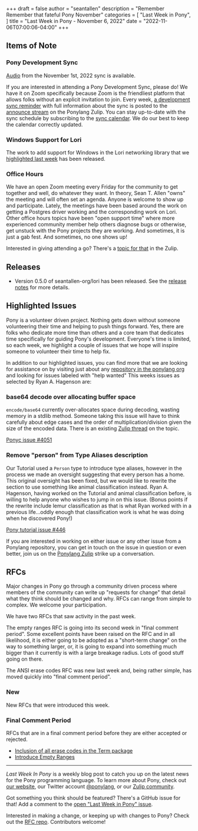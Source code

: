 +++
draft = false
author = "seantallen"
description = "Remember Remember that fateful Pony November"
categories = [
    "Last Week in Pony",
]
title = "Last Week in Pony - November 6, 2022"
date = "2022-11-06T07:00:06-04:00"
+++

<!--more-->

## Items of Note

### Pony Development Sync

[Audio](https://sync-recordings.ponylang.io/r/2022_11_01.m4a) from the November 1st, 2022 sync is available.

If you are interested in attending a Pony Development Sync, please do! We have it on Zoom specifically because Zoom is the friendliest platform that allows folks without an explicit invitation to join. Every week, [a development sync reminder](https://ponylang.zulipchat.com/#narrow/stream/189932-announce/topic/Sync.20Reminder) with full information about the sync is posted to the [announce stream](https://ponylang.zulipchat.com/#narrow/stream/189932-announce) on the Ponylang Zulip. You can stay up-to-date with the sync schedule by subscribing to the [sync calendar](https://calendar.google.com/calendar/ical/59jcru6f50mrpqbm7em4iclnkk%40group.calendar.google.com/public/basic.ics). We do our best to keep the calendar correctly updated.

### Windows Support for Lori

The work to add support for Windows in the Lori networking library that we [highlighted last week](https://www.ponylang.io/blog/2022/10/last-week-in-pony---october-30-2022/#windows-support-for-lori) has been released.

### Office Hours

We have an open Zoom meeting every Friday for the community to get together and well, do whatever they want. In theory, Sean T. Allen "owns" the meeting and will often set an agenda. Anyone is welcome to show up and participate. Lately, the meetings have been based around the work on getting a Postgres driver working and the corresponding work on Lori. Other office hours topics have been "open support time" where more experienced community member help others diagnose bugs or otherwise, get unstuck with the Pony projects they are working. And sometimes, it is just a gab fest. And sometimes, no one shows up!

Interested in giving attending a go? There's a [topic for that](https://ponylang.zulipchat.com/#narrow/stream/189934-general/topic/Office.20hours) in the Zulip.

## Releases

- Version 0.5.0 of seantallen-org/lori has been released. See the [release notes](https://github.com/seantallen-org/lori/releases/tag/0.5.0) for more details.

## Highlighted Issues

Pony is a volunteer driven project. Nothing gets down without someone volunteering their time and helping to push things forward. Yes, there are folks who dedicate more time than others and a core team that dedicates time specifically for guiding Pony's development. Everyone's time is limited, so each week, we highlight a couple of issues that we hope will inspire someone to volunteer their time to help fix.

In addition to our highlighted issues, you can find more that we are looking for assistance on by visiting just about any [repository in the ponylang org](https://github.com/ponylang/) and looking for issues labeled with "help wanted"
This weeks issues as selected by Ryan A. Hagenson are:

### base64 decode over allocating buffer space

`encode/base64` currently over-allocates space during decoding, wasting memory in a stdlib method. Someone taking this issue will have to think carefully about edge cases and the order of multiplication/division given the size of the encoded data. There is an existing [Zulip thread](https://ponylang.zulipchat.com/#narrow/stream/192795-contribute-to-Pony/topic/base64.20.28too.20long.3F.29) on the topic.

[Ponyc issue #4051](https://github.com/ponylang/ponyc/issues/4051)

### Remove "person" from Type Aliases description

Our Tutorial used a `Person` type to introduce type aliases, however in the process we made an oversight suggesting that every person has a home. This original oversight has been fixed, but we would like to rewrite the section to use something like animal classification instead. Ryan A. Hagenson, having worked on the Tutorial and animal classification before, is willing to help anyone who wishes to jump in on this issue. (Bonus points if the rewrite include lemur classification as that is what Ryan worked with in a previous life...oddly enough that classification work is what he was doing when he discovered Pony!)

[Pony tutorial issue #446](https://github.com/ponylang/pony-tutorial/issues/446)

If you are interested in working on either issue or any other issue from a Ponylang repository, you can get in touch on the issue in question or even better, join us on the [Ponylang Zulip](https://ponylang.zulipchat.com/) strike up a conversation.

## RFCs

Major changes in Pony go through a community driven process where members of the community can write up "requests for change" that detail what they think should be changed and why. RFCs can range from simple to complex. We welcome your participation.

We have two RFCs that saw activity in the past week.

The empty ranges RFC is going into its second week in "final comment period". Some excellent points have been raised on the RFC and in all likelihood, it is either going to be adopted as a "short-term change" on the way to something larger, or, it is going to expand into something much bigger than it currently is with a large breakage radius. Lots of good stuff going on there.

The ANSI erase codes RFC was new last week and, being rather simple, has moved quickly into "final comment period".

### New

New RFCs that were introduced this week.

### Final Comment Period

RFCs that are in a final comment period before they are either accepted or rejected.

- [Inclusion of all erase codes in the Term package](https://github.com/ponylang/rfcs/pull/203)
- [Introduce Empty Ranges](https://github.com/ponylang/rfcs/pull/201)

---

_Last Week In Pony_ is a weekly blog post to catch you up on the latest news for the Pony programming language. To learn more about Pony, check out [our website](https://ponylang.io), our Twitter account [@ponylang](https://twitter.com/ponylang), or our [Zulip community](https://ponylang.zulipchat.com).

Got something you think should be featured? There's a GitHub issue for that! Add a comment to the [open "Last Week in Pony" issue](https://github.com/ponylang/ponylang.github.io/issues?q=is%3Aissue+is%3Aopen+label%3Alast-week-in-pony).

Interested in making a change, or keeping up with changes to Pony? Check out the [RFC repo](https://github.com/ponylang/rfcs). Contributors welcome!
